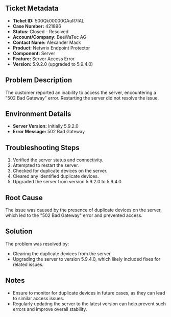 ## Ticket Metadata
- **Ticket ID:** 500Qk00000GAuR7IAL
- **Case Number:** 421896
- **Status:** Closed - Resolved
- **Account/Company:** BeeWaTec AG
- **Contact Name:** Alexander Mack
- **Product:** Netwrix Endpoint Protector
- **Component:** Server
- **Feature:** Server Access Error
- **Version:** 5.9.2.0 (upgraded to 5.9.4.0)

## Problem Description
The customer reported an inability to access the server, encountering a "502 Bad Gateway" error. Restarting the server did not resolve the issue.

## Environment Details
- **Server Version:** Initially 5.9.2.0
- **Error Message:** 502 Bad Gateway

## Troubleshooting Steps
1. Verified the server status and connectivity.
2. Attempted to restart the server.
3. Checked for duplicate devices on the server.
4. Cleared any identified duplicate devices.
5. Upgraded the server from version 5.9.2.0 to 5.9.4.0.

## Root Cause
The issue was caused by the presence of duplicate devices on the server, which led to the "502 Bad Gateway" error and prevented access.

## Solution
The problem was resolved by:
- Clearing the duplicate devices from the server.
- Upgrading the server to version 5.9.4.0, which likely included fixes for related issues.

## Notes
- Ensure to monitor for duplicate devices in future cases, as they can lead to similar access issues.
- Regularly updating the server to the latest version can help prevent such errors and improve overall stability.